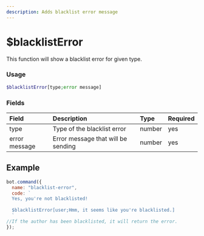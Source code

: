 ```yaml
---
description: Adds blacklist error message
---
```


# $blacklistError

This function will show a blacklist error for given type.

### Usage 

```php
$blacklistError[type;error message]
```

### Fields

| Field | Description | Type | Required |
| :--- | :--- | :--- | :--- |
| type | Type of the blacklist error | number | yes |
| error message | Error message that will be sending | number | yes |

## Example

```javascript
bot.command({
  name: "blacklist-error",
  code: `
  Yes, you're not blacklisted!
  
  $blacklistError[user;Hmm, it seems like you're blacklisted.]
  `
//If the author has been blacklisted, it will return the error.
});
```
